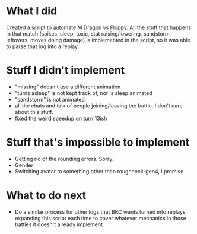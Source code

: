 # What I did

Created a script to automate M Dragon vs Floppy. All the stuff that happens in that match (spikes, sleep, toxic, stat raising/lowering, sandstorm, leftovers, moves doing damage) is implemented in the script, so it was able to parse that log into a replay.

# Stuff I didn't implement

-   "missing" doesn't use a different animation
-   "turns asleep" is not kept track of, nor is sleep animated
-   "sandstorm" is not animated
-   all the chats and talk of people joining/leaving the battle. I don't care about this stuff.
-   fixed the weird speedup on turn 13ish

# Stuff that's impossible to implement

-   Getting rid of the rounding errors. Sorry.
-   Gender
-   Switching avatar to something other than roughneck-gen4, I promise

# What to do next

-   Do a similar process for other logs that BKC wants turned into replays, expanding this script each time to cover whatever mechanics in those battles it doesn't already implement
